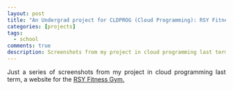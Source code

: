 ```yaml
---
layout: post
title: "An Undergrad project for CLDPROG (Cloud Programming): RSY Fitness Gym"
categories: [projects]
tags: 
  - school
comments: true
description: Screenshots from my project in cloud programming last term.
---
```


<p align="justify">Just  a series of screenshots from my project in cloud programming last term, a website for the <a href="https://www.facebook.com/RSY-Fitness-Gym-268524300015901/">RSY Fitness Gym.</a></p>

<center>



</center>

<!-- more -->  

